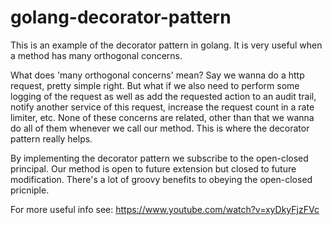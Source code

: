 # golang-decorator-pattern

This is an example of the decorator pattern in golang. It is very useful when
a method has many orthogonal concerns.

What does 'many orthogonal concerns' mean? Say we wanna do a http request, pretty simple right.
But what if we also need to perform some logging of the request as well as add the requested action to an audit trail, notify another service of this request, increase the request count in a rate limiter, etc. None of these concerns are related, other than that we wanna do all of them whenever we call our method.
This is where the decorator pattern really helps.

By implementing the decorator pattern we subscribe to the open-closed principal.
Our method is open to future extension but closed to future modification. There's a lot of groovy benefits to obeying the open-closed pricniple.

For more useful info see: https://www.youtube.com/watch?v=xyDkyFjzFVc
